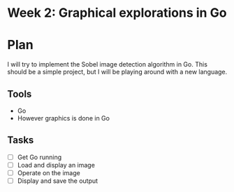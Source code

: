 # Week 2: Graphical explorations in Go

# Plan

I will try to implement the Sobel image detection algorithm in Go. This should be a simple project, but I will be playing around with a new language.

## Tools

* Go
* However graphics is done in Go

## Tasks

- [ ] Get Go running
- [ ] Load and display an image
- [ ] Operate on the image
- [ ] Display and save the output